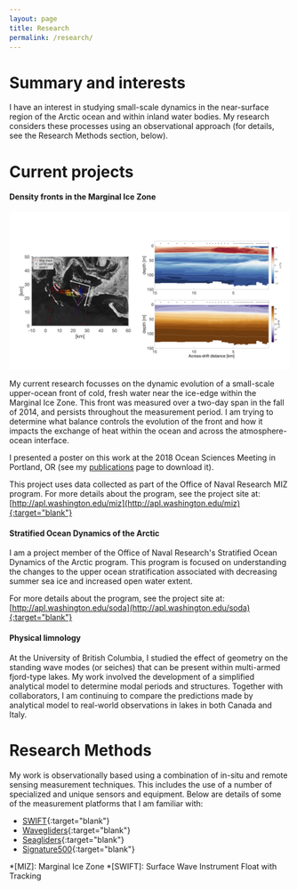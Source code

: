 ```yaml
---
layout: page
title: Research
permalink: /research/
---
```


# Summary and interests

I have an interest in studying small-scale dynamics in the near-surface region of the Arctic ocean and within inland water bodies.  My research considers these processes using an observational approach (for details, see the Research Methods section, below).

# Current projects

#### Density fronts in the Marginal Ice Zone

![alt](/assets/CurrentWork.png)

My current research focusses on the dynamic evolution of a small-scale upper-ocean front of cold, fresh water near the ice-edge within the Marginal Ice Zone.  This front was measured over a two-day span in the fall of 2014, and persists throughout the measurement period.  I am trying to determine what balance controls the evolution of the front and how it impacts the exchange of heat within the ocean and across the atmosphere-ocean interface.  

I presented a poster on this work at the 2018 Ocean Sciences Meeting in Portland, OR (see my [publications](/publications/#posters) page to download it).

This project uses data collected as part of the Office of Naval Research MIZ program.  For more details about the program, see the project site at:
[http://apl.washington.edu/miz](http://apl.washington.edu/miz){:target="blank"}




#### Stratified Ocean Dynamics of the Arctic

I am a project member of the Office of Naval Research's Stratified Ocean Dynamics of the Arctic program.  This program is focused on understanding the changes to the upper ocean stratification associated with decreasing summer sea ice and increased open water extent.  

For more details about the program, see the project site at:
[http://apl.washington.edu/soda](http://apl.washington.edu/soda){:target="blank"}


#### Physical limnology

At the University of British Columbia, I studied the effect of geometry on the standing wave modes (or seiches) that can be present within multi-armed fjord-type lakes.  My work involved the development of a simplified analytical model to determine modal periods and structures.  Together with collaborators, I am continuing to compare the predictions made by analytical model to real-world observations in lakes in both Canada and Italy.


# Research Methods

My work is observationally based using a combination of in-situ and remote sensing measurement techniques.  This includes the use of a number of specialized and unique sensors and equipment.  Below are details of some of the measurement platforms that I am familiar with:

* [SWIFT](http://www.apl.washington.edu/swift){:target="blank"}
* [Wavegliders](https://www.liquid-robotics.com/wave-glider/overview/){:target="blank"}
* [Seagliders](http://www.apl.washington.edu/seaglider){:target="blank"}
* [Signature500](https://www.nortekgroup.com/products/signature-500){:target="blank"}

*[MIZ]: Marginal Ice Zone
*[SWIFT]: Surface Wave Instrument Float with Tracking
